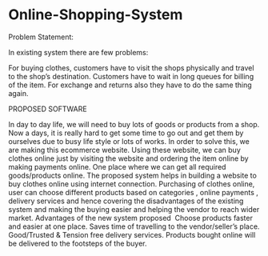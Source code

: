 # Online-Shopping-System

Problem Statement: 

In existing system there are few problems: 

For buying clothes, customers have to visit the shops physically and travel to the shop’s destination.
Customers have to wait in long queues for billing of the item.
For exchange and returns also they have to do the same thing again.



PROPOSED SOFTWARE

In day to day life, we will need to buy lots of goods or products from a shop. Now a days, it is really hard to get some time to go out and get them by ourselves due to busy life style or lots of works. In order to solve this, we are making this ecommerce website. Using these website, we can buy clothes online just by visiting the website and ordering the item online by making payments online.
One place where we can get all required goods/products online. The proposed system helps in building a website to buy clothes online using internet connection. Purchasing of clothes online, user can choose different products based on categories , online payments , delivery services and hence covering the disadvantages of the existing system and making the buying easier and helping the vendor to reach wider market.
Advantages of the new system proposed 
Choose products faster and easier at one place.
Saves time of travelling to the vendor/seller’s place.
Good/Trusted & Tension free delivery services. Products bought online will be delivered to the footsteps of the buyer.
